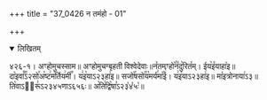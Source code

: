 +++
title = "37_0426 न तमंहो - 01"

+++
<details open><summary>लिखितम्</summary>

४२६-१। अꣳहोमुचस्साम॥ अꣳहोमुचग्बृहती विश्वेदेवाः॥न꣤तमꣳहो꣥꣯न꣤दु꣥रित꣤म्। ईय꣥इ꣤याहा꣥इ॥ दा꣡इवा꣰꣯ऽ२सो꣯अ꣡ष्ट꣢म꣡र्तिय꣢मी꣡꣯। य꣢इ꣡याऽ२३हा꣢इ॥ सजो꣡꣯षसो꣢꣯य꣡मर्य꣢मा꣡꣯ई꣯। य꣢इ꣡याऽ२३हा꣢इ॥ मा꣡इत्रोनाया꣢ऽ३॥ ति꣡वाऽ२᳐रू꣣ऽ२३४५णाऽ६५६ः॥ अ꣡ति꣢द्वि꣡षा꣣ऽ२३꣡४꣡५ः꣡॥
</details>